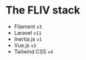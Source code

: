 # The FLIV stack

* Filament `v3`
* Laravel `v11`
* Inertia.js `v1`
* Vue.js `v3`
* Tailwind CSS `v4`
